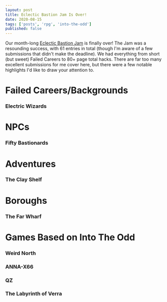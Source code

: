 ```yaml
---
layout: post
title: Eclectic Bastion Jam Is Over!
date: 2020-08-15
tags: ['posts', 'rpg', 'into-the-odd']
published: false
---
```


Our month-long [Eclectic Bastion Jam](https://itch.io/jam/eclectic-bastion-jam) is finally over!  The Jam was a resounding success, with 61 entries in total (though I'm aware of a few submissions that didn't make the deadline). We had everything from short (but sweet) Failed Careers to 80+ page total hacks. There are far too many excellent submissions for me cover here, but there were a few notable highlights I'd like to draw your attention to.

# Failed Careers/Backgrounds

### Electric Wizards

# NPCs
### Fifty Bastionards

# Adventures
### The Clay Shelf

# Boroughs
### The Far Wharf

# Games Based on Into The Odd
### Weird North

### ANNA-X66

### QZ

### The Labyrinth of Verra
